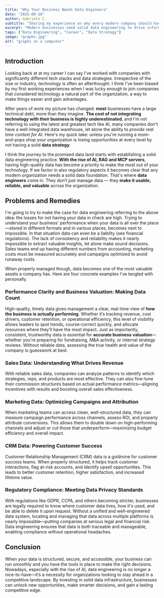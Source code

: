 ```yaml
---
title: "Why Your Business Needs Data Engineers"
date: "2025-09-10"
author: Gabriele C.
subtitle: "Sharing my experience on why every modern company should have a solid data engineering team."
excerpt: "Modern businesses need solid data engineering to drive informed decisions, gain competitive advantage, improve security and be compliant."
tags: ["Data Engineering", "Career", "Data Strategy"]
image: "graphs.jpg"
alt: "graphs on a computer"
---
```


## Introduction

Looking back at at my career I can say I've worked with companies with significantly different tech stacks and data strategies. Irrespective of the size or industry, technology is often an afterthought. I think I've been biased by my first working experiences when I was lucky enough to join companies that considered technology a natural part of the organization, a way to make things easier and gain advantages.

After years of work my picture has changed: **most** businesses have a large technical debt, more than they imagine. **The cost of not integrating technology with their business is highly underestimated**, and I'm not referring to using the latest and greatest tech like AI, many companies don't have a well integrated data warehouse, let alone the ability to <em>provide real time context for AI</em>. Here's my quick take: unless you're running a mom-and-pops shop your organization is losing opportunities at every level by not having a solid **data strategy**.

I think the journey to the promised data land starts with establishing a solid data engineering practice. **With the rise of AI, RAG and MCP servers**, having high-quality data has become a priority to make the most out of your technology. If we factor in also regulatory aspects it becomes clear that any modern organization needs a solid data foundation. That's where **data engineers** come in. They don’t just manage data — they **make it usable, reliable, and valuable** across the organization.

## Problems and Remedies

I'm going to try to make the case for data engineering referring to the above idea: the losses for not having your data in check are high. Trying to understand your business' performance when your data is all over the place—stored in different formats and in various places, becomes next to impossible. In that situation data can even be a liability (see financial regulations). The lack of consistency and reliability makes it nearly impossible to extract valuable insights, let alone make sound decisions. Sales teams end up having different numbers from accounting, marketing costs must be measured accurately and campaigns optimized to avoid runaway costs.

When properly managed though, data becomes one of the most valuable assets a company has. Here are four concrete examples I've tangled with personally.

### Performance Clarity and Business Valuation: Making Data Count

High-quality, timely data gives management a clear, real-time view of **how the business is actually performing**. Whether it’s tracking revenue, cost drivers, customer retention, or operational efficiency, this level of visibility allows leaders to spot trends, course-correct quickly, and allocate resources where they’ll have the most impact. Just as importantly, consistent, trustworthy data is essential for **accurate business valuation**—whether you're preparing for fundraising, M&A activity, or internal strategy reviews. Without reliable data, assessing the true health and value of the company is guesswork at best.

### Sales Data: Understanding What Drives Revenue

With reliable sales data, companies can analyze patterns to identify which strategies, reps, and products are most effective. They can also fine-tune their commission structures based on actual performance metrics—aligning incentives with results and boosting overall sales effectiveness.

### Marketing Data: Optimizing Campaigns and Attribution

When marketing teams can access clean, well-structured data, they can measure campaign performance across channels, assess ROI, and properly attribute conversions. This allows them to double down on high-performing channels and adjust or cut those that underperform—maximizing budget efficiency and overall impact.

### CRM Data: Powering Customer Success

Customer Relationship Management (CRM) data is a goldmine for customer success teams. When properly structured, it helps track customer interactions, flag at-risk accounts, and identify upsell opportunities. This leads to better customer retention, higher satisfaction, and increased lifetime value.

### Regulatory Compliance: Meeting Data Privacy Standards

With regulations like GDPR, CCPA, and others becoming stricter, businesses are legally required to know where customer data lives, how it's used, and be able to delete it upon request. Without a unified and well-engineered data system, locating and managing that data across multiple platforms is nearly impossible—putting companies at serious legal and financial risk. Data engineering ensures that data is both traceable and manageable, enabling compliance without operational headaches.

## Conclusion

When your data is structured, secure, and accessible, your business can run smoothly and you have the tools in place to make the right decisions. Nowadays, especially with the rise of AI, data engineering is no longer a nice-to-have—it’s a necessity for organizations looking to stay ahead in a competitive landscape. By investing in solid data infrastructure, businesses can unlock new opportunities, make smarter decisions, and gain a lasting competitive edge.
